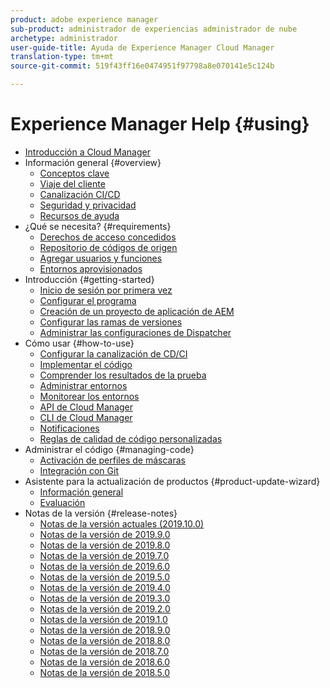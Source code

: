 ```yaml
---
product: adobe experience manager
sub-product: administrador de experiencias administrador de nube
archetype: administrador
user-guide-title: Ayuda de Experience Manager Cloud Manager
translation-type: tm+mt
source-git-commit: 519f43ff16e0474951f97798a8e070141e5c124b

---
```



# Experience Manager Help {#using}

+ [Introducción a Cloud Manager](introduction-to-cloud-manager.md)
+ Información general {#overview}
   + [Conceptos clave](key-concepts.md)
   + [Viaje del cliente](customer-journey.md)
   + [Canalización CI/CD](ci-cd-pipeline.md)
   + [Seguridad y privacidad](security-and-privacy.md)
   + [Recursos de ayuda](help-resources.md)
+ ¿Qué se necesita? {#requirements}
   + [Derechos de acceso concedidos](access-rights-granted.md)
   + [Repositorio de códigos de origen](source-code-repository.md)
   + [Agregar usuarios y funciones](setting-up-users-and-roles.md)
   + [Entornos aprovisionados](environments-provisioned.md)
+ Introducción {#getting-started}
   + [Inicio de sesión por primera vez](first-time-login.md)
   + [Configurar el programa](setting-up-program.md)
   + [Creación de un proyecto de aplicación de AEM](create-an-application-project.md)
   + [Configurar las ramas de versiones](configure-your-release-branches.md)
   + [Administrar las configuraciones de Dispatcher](dispatcher-configurations.md)
+ Cómo usar {#how-to-use}
   + [Configurar la canalización de CD/CI](configuring-pipeline.md)
   + [Implementar el código](deploying-code.md)
   + [Comprender los resultados de la prueba](understand-your-test-results.md)
   + [Administrar entornos](manage-your-environment.md)
   + [Monitorear los entornos](monitor-your-environments.md)
   + [API de Cloud Manager](https://www.adobe.io/apis/experiencecloud/cloud-manager/docs.html)
   + [CLI de Cloud Manager](https://github.com/adobe/aio-cli-plugin-cloudmanager/blob/master/README.md)
   + [Notificaciones](notifications.md)
   + [Reglas de calidad de código personalizadas](custom-code-quality-rules.md)
+ Administrar el código {#managing-code}
   + [Activación de perfiles de máscaras](activating-maven-project.md)
   + [Integración con Git](setup-cloud-manager-git-integration.md)
+ Asistente para la actualización de productos {#product-update-wizard}
   + [Información general](overview-productupdate-wizard.md)
   + [Evaluación](evaluation.md)
+ Notas de la versión {#release-notes}
   + [Notas de la versión actuales (2019.10.0)](release-notes-current.md)
   + [Notas de la versión de 2019.9.0](release-notes-2019-9-0.md)
   + [Notas de la versión de 2019.8.0](release-notes-2019-8-0.md)
   + [Notas de la versión de 2019.7.0](release-notes-2019-7-0.md)
   + [Notas de la versión de 2019.6.0](release-notes-2019-6-0.md)
   + [Notas de la versión de 2019.5.0](release-notes-2019-5-0.md)
   + [Notas de la versión de 2019.4.0](release-notes-2019-4-0.md)
   + [Notas de la versión de 2019.3.0](release-notes-2019-3-0.md)
   + [Notas de la versión de 2019.2.0](release-notes-2019-2-0.md)
   + [Notas de la versión de 2019.1.0](release-notes-2019-1-0.md)
   + [Notas de la versión de 2018.9.0](release-notes-2018-9-0.md)
   + [Notas de la versión de 2018.8.0](release-notes-2018-8-0.md)
   + [Notas de la versión de 2018.7.0](release-notes-2018-7-0.md)
   + [Notas de la versión de 2018.6.0](release-notes-2018-6-0.md)
   + [Notas de la versión de 2018.5.0](release-notes-2018-5-0.md)
